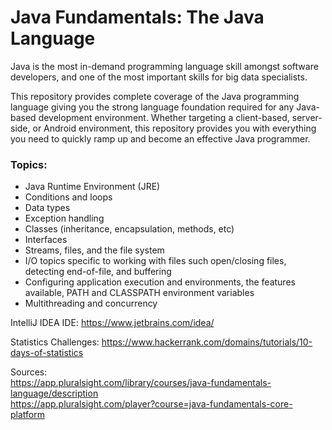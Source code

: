 # Java Fundamentals: The Java Language

Java is the most in-demand programming language skill amongst software developers, and one of the most important skills for big data specialists.<br/>

This repository provides complete coverage of the Java programming language giving you the strong language foundation
required for any Java-based development environment. Whether targeting a client-based, server-side, or Android environment, 
this repository provides you with everything you need to quickly ramp up and become an effective Java programmer.

### Topics:<br/>
- Java Runtime Environment (JRE)<br/>
- Conditions and loops<br/>
- Data types<br/>
- Exception handling<br/>
- Classes (inheritance, encapsulation, methods, etc)<br/>
- Interfaces<br/>
- Streams, files, and the file system<br/>
- I/O topics specific to working with files such open/closing files, detecting end-of-file, and buffering<br/>
- Configuring application execution and environments, the features available, PATH and CLASSPATH environment variables<br/>
- Multithreading and concurrency

IntelliJ IDEA IDE: https://www.jetbrains.com/idea/

Statistics Challenges: https://www.hackerrank.com/domains/tutorials/10-days-of-statistics

Sources: <br/>
https://app.pluralsight.com/library/courses/java-fundamentals-language/description<br/>
https://app.pluralsight.com/player?course=java-fundamentals-core-platform
